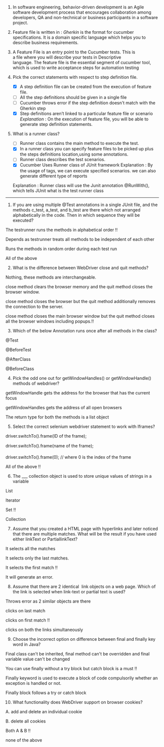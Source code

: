1. In software engineering, behavior-driven development is an Agile software development process that encourages collaboration among developers, QA and non-technical or business participants in a software project.
2. Feature file is written in : *Gherkin* is the format for cucumber specifications. It is a domain specific language which helps you to describe business requirements.
3. A Feature File is an entry point to the Cucumber tests. This is a file where you will describe your tests in Descriptive language. The feature file is the essential segment of cucumber tool, which is used to write acceptance steps for automation testing
4. Pick the correct statements with respect to step definition file.

	- [x] A step definition file can be created from the execution of feature file. 
	- [ ] All the step definitions should be given in a single file
	- [ ] Cucumber throws error if the step definition doesn't match with the Gherkin step
	- [x] Step definitions aren’t linked to a particular feature file or scenario 
	*Explanation* : On the execution of feature file, you will be able to generate step definition statements.

5. What is a runner class?

	- [ ] Runner class contains the main method to execute the test.
	- [x] In a runner class you can specify feature files to be picked up plus the steps definitions location,using some annotations. 
	- [ ] Runner class describes the test scenarios.
	- [x] Cucumber Uses Runner class of JUnit framework 
	Explanation : By the usage of tags, we can execute specified scenarios. we can also generate different type of reports

	Explanation : Runner class will use the Junit annotation @RunWith(), which tells JUnit what is the test runner class


---

1. If you are using multiple @Test annotations in a single JUnit file, and the methods c_test, a_test, and b_test are there which not arranged alphabetically in the code. Then in which sequence they will be executed?
  

The testrunner runs the methods in alphabetical order !!

Depends as testrunner treats all methods to be independent of each other

Runs the methods in random order during each test run

All of the above

2. What is the difference between WebDriver close and quit methods?

Nothing, these methods are interchangeable.

close method clears the browser memory and the quit method closes the browser window.

close method closes the browser but the quit method additionally removes the connection to the server.

close method closes the main browser window but the quit method closes all the browser windows including popups.!!

3. Which of the below Annotation runs once after all methods in the class?


@Test

@BeforeTest

@AfterClass

@BeforeClass

4. Pick the odd one out for getWindowHandles() or getWindowHandle() methods of webdriver?


getWindowHandle gets the address for the browser that has the current focus

getWindowHandles gets the address of all open browsers

The return type for both the methods is a list object

5. Select the correct selenium webdriver statement to work with Iframes?


driver.switchTo().frame(ID of the frame);

driver.switchTo().frame(name of the frame);

driver.switchTo().frame(0); // where 0 is the index of the frame

All of the above !!

6. The ___ collection object is used to store unique values of strings in a variable


List

Iterator
 
Set !!

Collection

7. Assume that you created a HTML page with hyperlinks and later noticed that there are multiple matches.  What will be the result if you have used either linkText or PartiallinkText?


It selects all the matches

It selects only the last matches.

It selects the first match !!

It will generate an error.

8. Assume that there are 2 identical  link objects on a web page. Which of the link is selected when link-text or partial text is used?

Throws error as 2 similar objects are there

clicks on last match

clicks on first match !!

clicks on both the links simultaneously

9. Choose the incorrect option on difference between final and finally key word in Java? 

Final class can't be inherited, final method can't be overridden and final variable value can't be changed

You can use finally without a try block but catch block is a must !!

Finally keyword is used to execute a block of code compulsorily whether an exception is handled or not.

Finally block follows a try or catch block

10. What functionality does WebDriver support on browser cookies?

A. add and delete an individual cookie

B. delete all cookies

Both A & B !!

none of the above